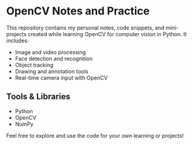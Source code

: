 # OpenCV Notes and Practice

This repository contains my personal notes, code snippets, and mini-projects created while learning OpenCV for computer vision in Python. It includes:

- Image and video processing
- Face detection and recognition
- Object tracking
- Drawing and annotation tools
- Real-time camera input with OpenCV

## Tools & Libraries
- Python
- OpenCV
- NumPy

Feel free to explore and use the code for your own learning or projects!
